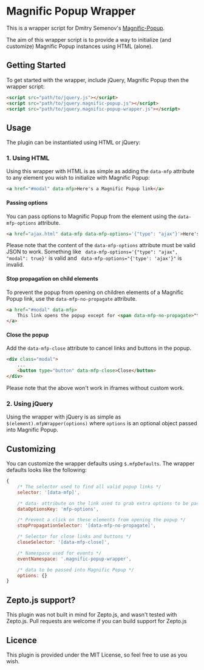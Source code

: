 # Magnific Popup Wrapper
This is a wrapper script for Dmitry Semenov's [Magnific-Popup](https://github.com/dimsemenov/Magnific-Popup).

The aim of this wrapper script is to provide a way to initialize (and customize) Magnific Popup instances using HTML (alone).


## Getting Started
To get started with the wrapper, include jQuery, Magnific Popup then the wrapper script:

```html
<script src="path/to/jquery.js"></script>
<script src="path/to/jquery.magnific-popup.js"></script>
<script src="path/to/jquery.magnific-popup-wrapper.js"></script>
``` 


## Usage

The plugin can be instantiated using HTML or jQuery:
 
### 1. Using HTML
Using this wrapper with HTML is as simple as adding the `data-mfp` attribute to any element you wish to initialize with Magnific Popup:
```html
<a href="#modal" data-mfp>Here's a Magnific Popup link</a>
```

#### Passing options
You can pass options to Magnific Popup from the element using the `data-mfp-options` attribute. 
```html
<a href="ajax.html" data-mfp data-mfp-options='{"type": "ajax"}'>Here's a Magnific Popup link</a>
```

Please note that the content of the `data-mfp-options` attribute must be valid JSON to work.
Something like ` data-mfp-options='{"type": "ajax", "modal": true}'` is valid and ` data-mfp-options="{'type': 'ajax'}"` is invalid.


#### Stop propagation on child elements
To prevent the popup from opening on children elements of a Magnific Popup link, use the `data-mfp-no-propagate` attribute.

```html
<a href="#modal" data-mfp>
    This link opens the popup except for <span data-mfp-no-propagate>"this text"</span>
</a>
```

#### Close the popup
Add the `data-mfp-close` attribute to cancel links and buttons in the popup. 
```html
<div class="modal">
    ...
    <button type="button" data-mfp-close>Close</button>
</div>
```
Please note that the above won't work in iframes without custom work.


### 2. Using jQuery
Using the wrapper with jQuery is as simple as `$(element).mfpWrapper(options)` where `options` is an optional object passed into Magnific Popup. 



## Customizing
You can customize the wrapper defaults using `$.mfpDefaults`. The wrapper defaults looks like the following:
```js
{
    /* The selector used to find all valid popup links */
    selector: '[data-mfp]',

    /* data- attribute on the link used to grab extra options to be passed into Magnific Popup */
    dataOptionsKey: 'mfp-options',

    /* Prevent a click on these elements from opening the popup */
    stopPropagationSelector: '[data-mfp-no-propagate]',

    /* Selector for close links and buttons */
    closeSelector: '[data-mfp-close]',

    /* Namespace used for events */
    eventNamespace: '.magnific-popup-wrapper',

    /* data to be passed into Magnific Popup */
    options: {}
}
```



## Zepto.js support?
This plugin was not built in mind for Zepto.js, and wasn't tested with Zepto.js. Pull requests are welcome if you can build support for Zepto.js


## Licence
This plugin is provided under the MIT License, so feel free to use as you wish.